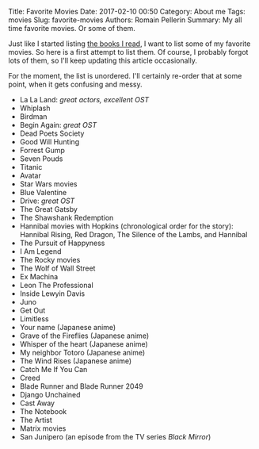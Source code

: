 Title: Favorite Movies 
Date: 2017-02-10 00:50
Category: About me
Tags: movies
Slug: favorite-movies
Authors: Romain Pellerin
Summary: My all time favorite movies. Or some of them.

Just like I started listing [the books I read]({filename}/books.md), I want to list some of my favorite movies. So here is a first attempt to list them. Of course, I probably forgot lots of them, so I'll keep updating this article occasionally.

For the moment, the list is unordered. I'll certainly re-order that at some point, when it gets confusing and messy.

- La La Land: *great actors, excellent OST*
- Whiplash
- Birdman
- Begin Again: *great OST*
- Dead Poets Society
- Good Will Hunting
- Forrest Gump
- Seven Pouds
- Titanic
- Avatar
- Star Wars movies
- Blue Valentine
- Drive: *great OST*
- The Great Gatsby
- The Shawshank Redemption
- Hannibal movies with Hopkins (chronological order for the story): Hannibal Rising, Red Dragon, The Silence of the Lambs, and Hannibal
- The Pursuit of Happyness
- I Am Legend
- The Rocky movies
- The Wolf of Wall Street
- Ex Machina
- Leon The Professional
- Inside Lewyin Davis
- Juno
- Get Out
- Limitless
- Your name (Japanese anime)
- Grave of the Fireflies (Japanese anime)
- Whisper of the heart (Japanese anime)
- My neighbor Totoro (Japanese anime)
- The Wind Rises (Japanese anime)
- Catch Me If You Can
- Creed
- Blade Runner and Blade Runner 2049
- Django Unchained
- Cast Away
- The Notebook
- The Artist
- Matrix movies
- San Junipero (an episode from the TV series *Black Mirror*)
